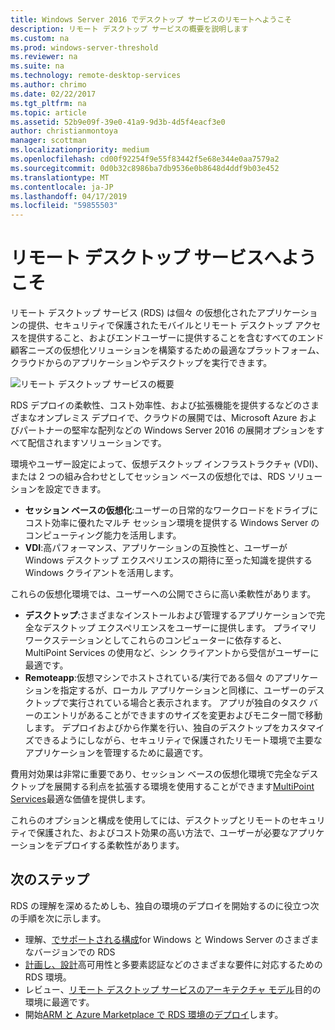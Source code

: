 ```yaml
---
title: Windows Server 2016 でデスクトップ サービスのリモートへようこそ
description: リモート デスクトップ サービスの概要を説明します
ms.custom: na
ms.prod: windows-server-threshold
ms.reviewer: na
ms.suite: na
ms.technology: remote-desktop-services
ms.author: chrimo
ms.date: 02/22/2017
ms.tgt_pltfrm: na
ms.topic: article
ms.assetid: 52b9e09f-39e0-41a9-9d3b-4d5f4eacf3e0
author: christianmontoya
manager: scottman
ms.localizationpriority: medium
ms.openlocfilehash: cd00f92254f9e55f83442f5e68e344e0aa7579a2
ms.sourcegitcommit: 0d0b32c8986ba7db9536e0b8648d4ddf9b03e452
ms.translationtype: MT
ms.contentlocale: ja-JP
ms.lasthandoff: 04/17/2019
ms.locfileid: "59855503"
---
```

# <a name="welcome-to-remote-desktop-services"></a>リモート デスクトップ サービスへようこそ 

リモート デスクトップ サービス (RDS) は個々 の仮想化されたアプリケーションの提供、セキュリティで保護されたモバイルとリモート デスクトップ アクセスを提供すること、およびエンドユーザーに提供することを含むすべてのエンド顧客ニーズの仮想化ソリューションを構築するための最適なプラットフォーム、クラウドからのアプリケーションやデスクトップを実行できます。

![リモート デスクトップ サービスの概要](.\media\rds-overview.png)

RDS デプロイの柔軟性、コスト効率性、および拡張機能を提供するなどのさまざまなオンプレミス デプロイで、クラウドの展開では、Microsoft Azure およびパートナーの堅牢な配列などの Windows Server 2016 の展開オプションをすべて配信されますソリューションです。

環境やユーザー設定によって、仮想デスクトップ インフラストラクチャ (VDI)、または 2 つの組み合わせとしてセッション ベースの仮想化では、RDS ソリューションを設定できます。

- **セッション ベースの仮想化**:ユーザーの日常的なワークロードをドライブにコスト効率に優れたマルチ セッション環境を提供する Windows Server のコンピューティング能力を活用します。
- **VDI**:高パフォーマンス、アプリケーションの互換性と、ユーザーが Windows デスクトップ エクスペリエンスの期待に至った知識を提供する Windows クライアントを活用します。

これらの仮想化環境では、ユーザーへの公開でさらに高い柔軟性があります。

- **デスクトップ**:さまざまなインストールおよび管理するアプリケーションで完全なデスクトップ エクスペリエンスをユーザーに提供します。 プライマリ ワークステーションとしてこれらのコンピューターに依存すると、MultiPoint Services の使用など、シン クライアントから受信がユーザーに最適です。
- **Remoteapp**:仮想マシンでホストされている/実行である個々 のアプリケーションを指定するが、ローカル アプリケーションと同様に、ユーザーのデスクトップで実行されている場合と表示されます。 アプリが独自のタスク バーのエントリがあることができますのサイズを変更およびモニター間で移動します。 デプロイおよびから作業を行い、独自のデスクトップをカスタマイズできるようにしながら、セキュリティで保護されたリモート環境で主要なアプリケーションを管理するために最適です。

費用対効果は非常に重要であり、セッション ベースの仮想化環境で完全なデスクトップを展開する利点を拡張する環境を使用することができます[MultiPoint Services](../multipoint-services/multipoint-services.md)最適な価値を提供します。 

これらのオプションと構成を使用してには、デスクトップとリモートのセキュリティで保護された、およびコスト効果の高い方法で、ユーザーが必要なアプリケーションをデプロイする柔軟性があります。

## <a name="next-steps"></a>次のステップ

RDS の理解を深めるためしも、独自の環境のデプロイを開始するのに役立つ次の手順を次に示します。
-   理解、[でサポートされる構成](rds-supported-config.md)for Windows と Windows Server のさまざまなバージョンでの RDS
-   [計画し、設計](rds-plan-and-design.md)高可用性と多要素認証などのさまざまな要件に対応するための RDS 環境。
-   レビュー、[リモート デスクトップ サービスのアーキテクチャ モデル](desktop-hosting-logical-architecture.md)目的の環境に最適です。
-   開始[ARM と Azure Marketplace で RDS 環境のデプロイ](rds-in-azure.md)します。
